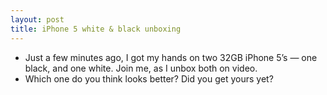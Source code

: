 ```yaml
---
layout: post
title: iPhone 5 white & black unboxing
---
```

* Just a few minutes ago, I got my hands on two 32GB iPhone 5’s — one black, and one white. Join me, as I unbox both on video.
* Which one do you think looks better? Did you get yours yet?

